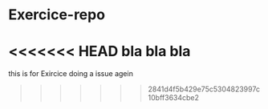 # Exercice-repo
<<<<<<< HEAD
bla bla bla 
=======
this is for Exircice 
doing a issue agein 
>>>>>>> 2841d4f5b429e75c5304823997c10bff3634cbe2
